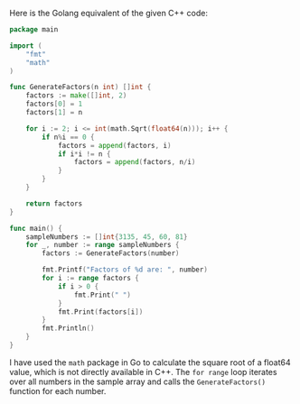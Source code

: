 Here is the Golang equivalent of the given C++ code:
```go
package main

import (
    "fmt"
    "math"
)

func GenerateFactors(n int) []int {
    factors := make([]int, 2)
    factors[0] = 1
    factors[1] = n

    for i := 2; i <= int(math.Sqrt(float64(n))); i++ {
        if n%i == 0 {
            factors = append(factors, i)
            if i*i != n {
                factors = append(factors, n/i)
            }
        }
    }

    return factors
}

func main() {
    sampleNumbers := []int{3135, 45, 60, 81}
    for _, number := range sampleNumbers {
        factors := GenerateFactors(number)

        fmt.Printf("Factors of %d are: ", number)
        for i := range factors {
            if i > 0 {
                fmt.Print(" ")
            }
            fmt.Print(factors[i])
        }
        fmt.Println()
    }
}
```
I have used the `math` package in Go to calculate the square root of a float64 value, which is not directly available in C++. The `for range` loop iterates over all numbers in the sample array and calls the `GenerateFactors()` function for each number.
